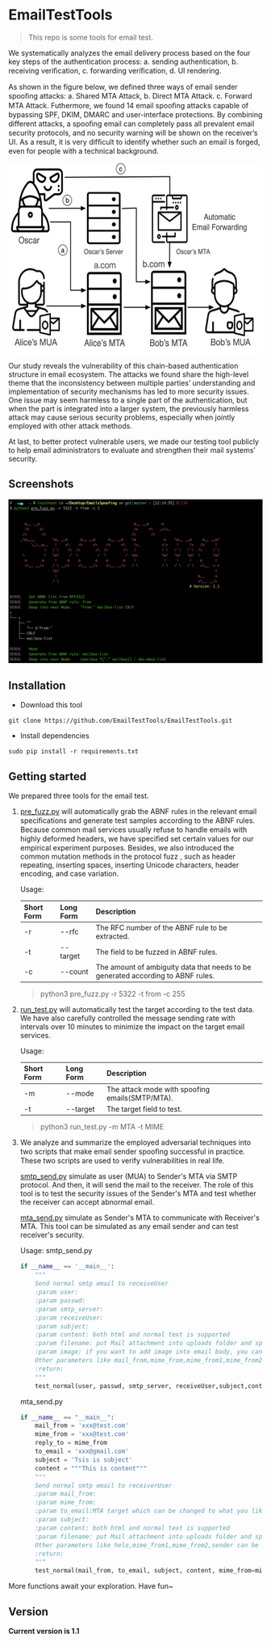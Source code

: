 # EmailTestTools

> This repo is some tools for email test.

We systematically analyzes the email delivery process based on the four key steps of the authentication process: a. sending authentication, b. receiving veriﬁcation, c. forwarding veriﬁcation, d. UI rendering. 

As shown in the figure below, we defined three ways of email sender spooﬁng attacks: a. Shared MTA Attack, b. Direct MTA Attack. c. Forward MTA Attack. Futhermore, we found 14 email spooﬁng attacks capable of bypassing SPF, DKIM, DMARC and user-interface protections. By combining different attacks, a spooﬁng email can completely pass all prevalent email security protocols, and no security warning will be shown on the receiver’s UI. As a result, it is very difﬁcult to identify whether such an email is forged, even for people with a technical background.

<div align=center><img src="./img/threat_model.png" width = "600" height = "380" alt="Threat Model" align=center /></div>

Our study reveals the vulnerability of this chain-based authentication structure in email ecosystem. The attacks we found share the high-level theme that the inconsistency between multiple parties’ understanding and implementation of security mechanisms has led to more security issues. One issue may seem harmless to a single part of the authentication, but when the part is integrated into a larger system, the previously harmless attack may cause serious security problems, especially when jointly employed with other attack methods.

At last, to better protect vulnerable users, we made our testing tool publicly to help email administrators to evaluate and strengthen their mail systems’ security.

## Screenshots

![screenshots](img/screenshots.png)

## Installation

- Download this tool

```
git clone https://github.com/EmailTestTools/EmailTestTools.git
```

- Install dependencies

```
sudo pip install -r requirements.txt
```

## Getting started

We prepared three tools for the email test.

1. [pre_fuzz.py](./pre_fuzz.py) will automatically grab the ABNF rules in the relevant email speciﬁcations and generate test samples according to the ABNF rules. Because common mail services usually refuse to handle emails with highly deformed headers, we have speciﬁed set certain values for our empirical experiment purposes. Besides, we also  introduced the common mutation methods in the protocol fuzz , such as header repeating, inserting spaces, inserting Unicode characters, header encoding, and case variation.

   Usage:

   | Short Form | Long Form | Description                                                  |
   | ---------- | --------- | ------------------------------------------------------------ |
   | -r         | --rfc     | The RFC number of the ABNF rule to be extracted.             |
   | -t         | --target  | The field to be fuzzed in ABNF rules.                        |
   | -c         | --count   | The amount of ambiguity data that needs to be generated according to ABNF rules. |

   > python3 pre_fuzz.py -r 5322 -t from -c 255

2. [run_test.py](./run_test.py) will automatically test the target  according to the test data. We have also carefully controlled the message sending rate with intervals over 10 minutes to minimize the impact on the target email services.

   Usage:

   | Short Form | Long Form | Description                                     |
   | ---------- | --------- | ----------------------------------------------- |
   | -m         | --mode    | The attack mode with spoofing emails(SMTP/MTA). |
   | -t         | --target  | The target field to test.                       |

   >  python3 run_test.py -m MTA -t MIME

3. We analyze and summarize the employed adversarial techniques into two scripts that make email sender spooﬁng successful in practice. These two scripts are used to verify vulnerabilities in real life.

   [smtp_send.py](./smtp_send.py) simulate as user (MUA) to Sender's MTA via SMTP protocol. And then, it will send the mail to the receiver. The role of this tool is to test the security issues of the Sender's MTA and test whether the receiver can accept abnormal email.

   [mta_send.py](./mta_send.py) simulate as Sender's MTA to communicate with Receiver's MTA. This tool can be simulated as any email sender and can test receiver's security.

   Usage:
   smtp_send.py
    ```python
    if __name__ == '__main__':
        """
        Send normal smtp email to receiveUser
        :param user:
        :param passwd:
        :param smtp_server:
        :param receiveUser:
        :param subject:
        :param content: both html and normal text is supported
        :param filename: put Mail attachment into uploads folder and specify 'filename'
        :param image: if you want to add image into email body, you can put "<img src="cid:image1">" in 'content' and specify 'image' like 'filename'
        Other parameters like mail_from,mime_from,mime_from1,mime_from2 can be specified if smtp server allow.
        :return:
        """
        test_normal(user, passwd, smtp_server, receiveUser,subject,content,mime_from=None,filename=filename,mime_from1=None,mime_from2=None,mail_from=None,image=image)
    ```
    mta_send.py
    ```python
    if __name__ == "__main__":
        mail_from = 'xxx@test.com'
        mime_from = 'xxx@test.com'
        reply_to = mime_from
        to_email = 'xxx@gmail.com'
        subject = 'Tsis is subject'
        content = """This is content"""
        """
        Send normal smtp email to receiverUser
        :param mail_from:
        :param mime_from:
        :param to_email:MTA target which can be changed to what you like.
        :param subject:
        :param content: both html and normal text is supported
        :param filename: put Mail attachment into uploads folder and specify 'filename'
        Other parameters like helo,mime_from1,mime_from2,sender can be specified.
        :return:
        """
        test_normal(mail_from, to_email, subject, content, mime_from=mime_from, mime_from1=None,mime_from2=None, sender=None,helo=None,filename=None)
    ```

More functions await your exploration. Have fun~

## Version

**Current version is 1.1**